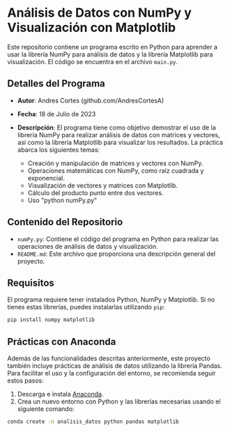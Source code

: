 # Análisis de Datos con NumPy y Visualización con Matplotlib

Este repositorio contiene un programa escrito en Python para aprender a usar la librería NumPy para análisis de datos y la librería Matplotlib para visualización. El código se encuentra en el archivo `main.py`.

## Detalles del Programa

- **Autor**: Andres Cortes (github.com/AndresCortesA)
- **Fecha**: 18 de Julio de 2023
- **Descripción**: El programa tiene como objetivo demostrar el uso de la librería NumPy para realizar análisis de datos con matrices y vectores, así como la librería Matplotlib para visualizar los resultados. La práctica abarca los siguientes temas:

  - Creación y manipulación de matrices y vectores con NumPy.
  - Operaciones matemáticas con NumPy, como raíz cuadrada y exponencial.
  - Visualización de vectores y matrices con Matplotlib.
  - Cálculo del producto punto entre dos vectores.
  - Uso "python numPy.py"

## Contenido del Repositorio

- `numPy.py`: Contiene el código del programa en Python para realizar las operaciones de análisis de datos y visualización.
- `README.md`: Este archivo que proporciona una descripción general del proyecto.

## Requisitos

El programa requiere tener instalados Python, NumPy y Matplotlib. Si no tienes estas librerías, puedes instalarlas utilizando `pip`:

```bash
pip install numpy matplotlib
```

## Prácticas con Anaconda

Además de las funcionalidades descritas anteriormente, este proyecto también incluye prácticas de análisis de datos utilizando la librería Pandas. Para facilitar el uso y la configuración del entorno, se recomienda seguir estos pasos:

1. Descarga e instala [Anaconda](https://www.anaconda.com/products/individual).
2. Crea un nuevo entorno con Python y las librerías necesarias usando el siguiente comando:

```bash
conda create -n analisis_datos python pandas matplotlib
```
